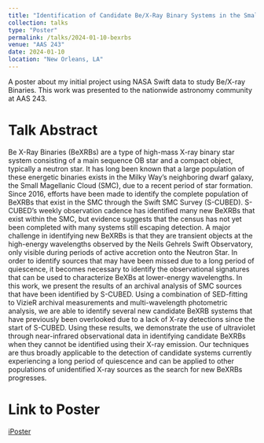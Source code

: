 ```yaml
---
title: "Identification of Candidate Be/X-Ray Binary Systems in the Small Magellanic Cloud"
collection: talks
type: "Poster"
permalink: /talks/2024-01-10-bexrbs
venue: "AAS 243"
date: 2024-01-10
location: "New Orleans, LA"
---
```


A poster about my initial project using NASA Swift data to study Be/X-ray Binaries. This work was presented to the nationwide astronomy community at AAS 243.

Talk Abstract
=====

Be X-Ray Binaries (BeXRBs) are a type of high-mass X-ray binary star system consisting of a main sequence OB star and a compact object, typically a neutron star. 
It has long been known that a large population of these energetic binaries exists in the Milky Way’s neighboring dwarf galaxy, the Small Magellanic Cloud (SMC), due to a recent period of star formation. 
Since 2016, efforts have been made to identify the complete population of BeXRBs that exist in the SMC through the Swift SMC Survey (S-CUBED). 
S-CUBED’s weekly observation cadence has identified many new BeXRBs that exist within the SMC, but evidence suggests that the census has not yet been completed with many systems still escaping detection. 
A major challenge in identifying new BeXRBs is that they are transient objects at the high-energy wavelengths observed by the Neils Gehrels Swift Observatory, only visible during periods of active accretion onto the Neutron Star. 
In order to identify sources that may have been missed due to a long period of quiescence, it becomes necessary to identify the observational signatures that can be used to characterize BeXBs at lower-energy wavelengths. 
In this work, we present the results of an archival analysis of SMC sources that have been identified by S-CUBED. 
Using a combination of SED-fitting to VizieR archival measurements and multi-wavelength photometric analysis, we are able to identify several new candidate BeXRB systems that have previously been overlooked due to a lack of X-ray detections since the start of S-CUBED. 
Using these results, we demonstrate the use of ultraviolet through near-infrared observational data in identifying candidate BeXRBs when they cannot be identified using their X-ray emission. 
Our techniques are thus broadly applicable to the detection of candidate systems currently experiencing a long period of quiescence and can be applied to other populations of unidentified X-ray sources as the search for new BeXRBs progresses.

Link to Poster
=====

[iPoster](aas243-aas.ipostersessions.com/Default.aspx?s=EF-B3-5B-AF-BB-E0-61-DC-E0-D3-5C-4A-E1-A0-90-89)
